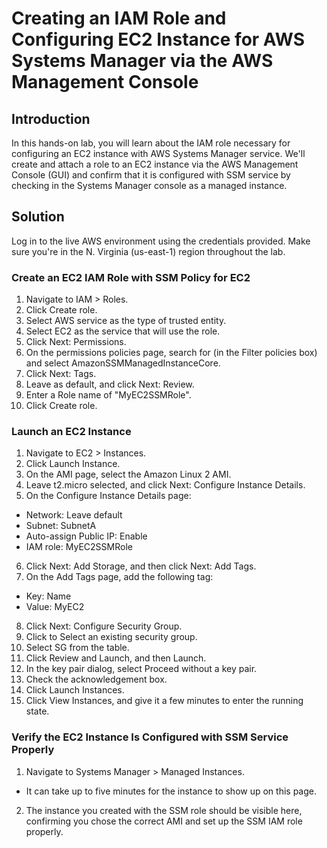 # Creating an IAM Role and Configuring EC2 Instance for AWS Systems Manager via the AWS Management Console

## Introduction

In this hands-on lab, you will learn about the IAM role necessary for configuring an EC2 instance with AWS Systems Manager service. We'll create and attach a role to an EC2 instance via the AWS Management Console (GUI) and confirm that it is configured with SSM service by checking in the Systems Manager console as a managed instance.

## Solution

Log in to the live AWS environment using the credentials provided. Make sure you're in the N. Virginia (us-east-1) region throughout the lab.

### Create an EC2 IAM Role with SSM Policy for EC2

1. Navigate to IAM > Roles.
2. Click Create role.
3. Select AWS service as the type of trusted entity.
4. Select EC2 as the service that will use the role.
5. Click Next: Permissions.
6. On the permissions policies page, search for (in the Filter policies box) and select AmazonSSMManagedInstanceCore.
7. Click Next: Tags.
8. Leave as default, and click Next: Review.
9. Enter a Role name of "MyEC2SSMRole".
10. Click Create role.

### Launch an EC2 Instance

1. Navigate to EC2 > Instances.
2. Click Launch Instance.
3. On the AMI page, select the Amazon Linux 2 AMI.
4. Leave t2.micro selected, and click Next: Configure Instance Details.
5. On the Configure Instance Details page:
* Network: Leave default
* Subnet: SubnetA
* Auto-assign Public IP: Enable
* IAM role: MyEC2SSMRole
6. Click Next: Add Storage, and then click Next: Add Tags.
7. On the Add Tags page, add the following tag:
* Key: Name
* Value: MyEC2
8. Click Next: Configure Security Group.
9. Click to Select an existing security group.
10. Select SG from the table.
11. Click Review and Launch, and then Launch.
12. In the key pair dialog, select Proceed without a key pair.
13. Check the acknowledgement box.
14. Click Launch Instances.
15. Click View Instances, and give it a few minutes to enter the running state.

### Verify the EC2 Instance Is Configured with SSM Service Properly

1. Navigate to Systems Manager > Managed Instances.
* It can take up to five minutes for the instance to show up on this page.
2. The instance you created with the SSM role should be visible here, confirming you chose the correct AMI and set up the SSM IAM role properly.
